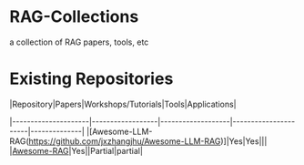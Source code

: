 # RAG-Collections
a collection of RAG papers, tools, etc

# Existing Repositories
|Repository|Papers|Workshops/Tutorials|Tools|Applications|

|---------------------|------------------|-------------------|----------------------|--------------|
|[Awesome-LLM-RAG(https://github.com/jxzhangjhu/Awesome-LLM-RAG)]|Yes|Yes|||
|[Awesome-RAG](https://github.com/frutik/Awesome-RAG)|Yes||Partial|partial|

